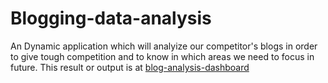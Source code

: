 # Blogging-data-analysis
   An Dynamic application which will analyize our competitor's blogs in order to give tough competition and to know in which areas we need to focus in future.
   This result or output  is at [blog-analysis-dashboard](https://blog-analysis.herokuapp.com/)
